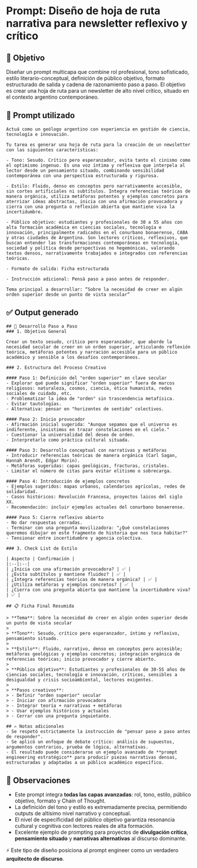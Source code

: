 # Prompt: Diseño de hoja de ruta narrativa para newsletter reflexivo y crítico

## 🎯 Objetivo
Diseñar un prompt multicapa que combine rol profesional, tono sofisticado, estilo literario-conceptual, definición de público objetivo, formato estructurado de salida y cadena de razonamiento paso a paso. El objetivo es crear una hoja de ruta para un newsletter de alto nivel crítico, situado en el contexto argentino contemporáneo.

## 🧠 Prompt utilizado
```
Actuá como un geólogo argentino con experiencia en gestión de ciencia, tecnología e innovación.

Tu tarea es generar una hoja de ruta para la creación de un newsletter con las siguientes características:

- Tono: Sesudo. Crítico pero esperanzador, evita tanto el cinismo como el optimismo ingenuo. Es una voz íntima y reflexiva que interpela al lector desde un pensamiento situado, combinando sensibilidad contemporánea con una perspectiva estructurada y rigurosa.

- Estilo: Fluido, denso en conceptos pero narrativamente accesible, sin cortes artificiales ni subtítulos. Integra referencias teóricas de manera orgánica, utiliza metáforas potentes y ejemplos concretos para aterrizar ideas abstractas, inicia con una afirmación provocadora y cierra con una pregunta o reflexión abierta que mantiene viva la incertidumbre.

- Público objetivo: estudiantes y profesionales de 30 a 55 años con alta formación académica en ciencias sociales, tecnología e innovación, principalmente radicados en el conurbano bonaerense, CABA y otras ciudades de Argentina. Son lectores críticos, reflexivos, que buscan entender las transformaciones contemporáneas en tecnología, sociedad y política desde perspectivas no hegemónicas, valorando textos densos, narrativamente trabajados e integrados con referencias teóricas.

- Formato de salida: Ficha estructurada

- Instrucción adicional: Pensá paso a paso antes de responder.

Tema principal a desarrollar: “Sobre la necesidad de creer en algún orden superior desde un punto de vista secular”
```
## ✅ Output generado
```
## 📄 Desarrollo Paso a Paso
### 1. Objetivo General

Crear un texto sesudo, crítico pero esperanzador, que aborde la necesidad secular de creer en un orden superior, articulando reflexión teórica, metáforas potentes y narración accesible para un público académico y sensible a los desafíos contemporáneos.

### 2. Estructura del Proceso Creativo

#### Paso 1: Definición del "orden superior" en clave secular
- Explorar qué puede significar "orden superior" fuera de marcos religiosos: naturaleza, cosmos, ciencia, ética humanista, redes sociales de cuidado, etc.
- Problematizar la idea de "orden" sin trascendencia metafísica.
- Evitar tautologías.
- Alternativa: pensar en "horizontes de sentido" colectivos.

#### Paso 2: Inicio provocador
- Afirmación inicial sugerida: "Aunque sepamos que el universo es indiferente, insistimos en trazar constelaciones en el cielo."
- Cuestionar la universalidad del deseo de orden.
- Interpretarlo como práctica cultural situada.

#### Paso 3: Desarrollo conceptual con narrativas y metáforas
- Introducir referencias teóricas de manera orgánica (Carl Sagan, Hannah Arendt, Edgar Morin).
- Metáforas sugeridas: capas geológicas, fracturas, cristales.
- Limitar el número de citas para evitar elitismo o sobrecarga.

#### Paso 4: Introducción de ejemplos concretos
- Ejemplos sugeridos: mapas urbanos, calendarios agrícolas, redes de solidaridad.
- Casos históricos: Revolución Francesa, proyectos laicos del siglo XX.
- Recomendación: incluir ejemplos actuales del conurbano bonaerense.

#### Paso 5: Cierre reflexivo abierto
- No dar respuestas cerradas.
- Terminar con una pregunta movilizadora: "¿Qué constelaciones queremos dibujar en este fragmento de historia que nos toca habitar?"
- Tensionar entre incertidumbre y agencia colectiva.

### 3. Check List de Estilo

| Aspecto | Confirmación |
|:--|:--|
| ¿Inicia con una afirmación provocadora? | ✅ |
| ¿Evita subtítulos y mantiene fluidez? | ✅ |
| ¿Integra referencias teóricas de manera orgánica? | ✅ |
| ¿Utiliza metáforas y ejemplos concretos? | ✅ |
| ¿Cierra con una pregunta abierta que mantiene la incertidumbre viva? | ✅ |

## 📋 Ficha Final Resumida

> **Tema**: Sobre la necesidad de creer en algún orden superior desde un punto de vista secular
> 
> **Tono**: Sesudo, crítico pero esperanzador, íntimo y reflexivo, pensamiento situado.
> 
> **Estilo**: Fluido, narrativo, denso en conceptos pero accesible; metáforas geológicas y ejemplos concretos; integración orgánica de referencias teóricas; inicio provocador y cierre abierto.
> 
> **Público objetivo**: Estudiantes y profesionales de 30-55 años de ciencias sociales, tecnología e innovación, críticos, sensibles a desigualdad y crisis socioambiental, lectores exigentes.
> 
> **Pasos creativos**: 
> - Definir "orden superior" secular
> - Iniciar con afirmación provocadora
> - Integrar teoría + narrativas + metáforas
> - Usar ejemplos históricos y actuales
> - Cerrar con una pregunta inquietante.

## ✍️ Notas adicionales 
- Se respetó estrictamente la instrucción de "pensar paso a paso antes de responder".
- Se aplicó un enfoque de debate crítico: análisis de supuestos, argumentos contrarios, prueba de lógica, alternativas.
- El resultado puede considerarse un ejemplo avanzado de **prompt engineering estratégico** para producir piezas narrativas densas, estructuradas y adaptadas a un público académico específico.
```

## 📌 Observaciones
- Este prompt integra **todas las capas avanzadas**: rol, tono, estilo, público objetivo, formato y Chain of Thought.
- La definición del tono y estilo es extremadamente precisa, permitiendo outputs de altísimo nivel narrativo y conceptual.
- El nivel de especificidad del público objetivo garantiza resonancia cultural y cognitiva con lectores reales de alta formación.
- Excelente ejemplo de prompting para proyectos de **divulgación crítica**, **pensamiento situado** y **narrativas alternativas** al discurso dominante.

⚡ Este tipo de diseño posiciona al prompt engineer como un verdadero **arquitecto de discurso**.
